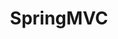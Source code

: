 ---
title: "SpringMVC"
image: "1363376-20210411100023237-531702869.png"
style:
    background: "#2a9d8f"
    color: "#fff"
---
